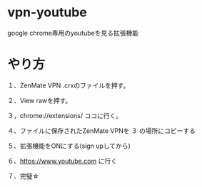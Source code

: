 # vpn-youtube
google chrome専用のyoutubeを見る拡張機能

# やり方

１、ZenMate VPN .crxのファイルを押す。

２、View rawを押す。

３，chrome://extensions/
ココに行く。

４、ファイルに保存されたZenMate VPNを ３ の場所にコピーする

５、拡張機能をONにする(sign upしてから)

６、https://www.youtube.com
に行く

７、完璧☆
